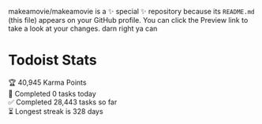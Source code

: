 makeamovie/makeamovie is a ✨ special ✨ repository because its `README.md` (this file) appears on your GitHub profile.
You can click the Preview link to take a look at your changes. darn right ya can

# Todoist Stats

<!-- TODO-IST:START -->
🏆  40,945 Karma Points           
🌸  Completed 0 tasks today           
✅  Completed 28,443 tasks so far           
⏳  Longest streak is 328 days
<!-- TODO-IST:END -->